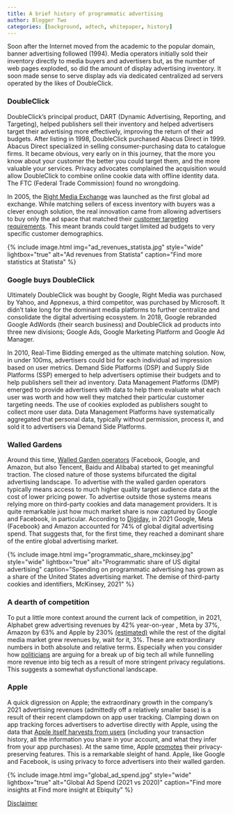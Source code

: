 ```yaml
---
title: A brief history of programmatic advertising
author: Blogger Two
categories: [background, adtech, whitepaper, history]
---
```


<base target="_blank">
Soon after the Internet moved from the academic to the popular domain, banner advertising followed (1994). Media operators initially sold their inventory directly to media buyers and advertisers but, as the number of web pages exploded, so did the amount of display advertising inventory. It soon made sense to serve display ads via dedicated centralized ad servers operated by the likes of DoubleClick.

### DoubleClick

DoubleClick’s principal product, DART (Dynamic Advertising, Reporting, and Targeting), helped publishers sell their inventory and helped advertisers target their advertising more effectively, improving the return of their ad budgets. After listing in 1998, DoubleClick purchased Abacus Direct in 1999. Abacus Direct specialized in selling consumer-purchasing data to catalogue firms. It became obvious, very early on in this journey, that the more you know about your customer the better you could target them, and the more valuable your services. Privacy advocates complained the acquisition would allow DoubleClick to combine online cookie data with offline identity data. The FTC (Federal Trade Commission) found no wrongdoing.

In 2005, the <a href="https://www.crunchbase.com/organization/right-media" target="_blank">Right Media Exchange</a> was launched as the first global ad exchange. While matching sellers of excess inventory with buyers was a clever enough solution, the real innovation came from allowing advertisers to buy only the ad space that matched their <a href="https://www.adexchanger.com/ad-exchange-news/reaction-right-media-multiple-exchanges-dsp/" target="_blank">customer targeting requirements</a>. This meant brands could target limited ad budgets to very specific customer demographics.

{% include image.html img="ad_revenues_statista.jpg" style="wide" lightbox="true" alt="Ad revenues from Statista" caption="Find more statistics at Statista" %}

### Google buys DoubleClick

Ultimately DoubleClick was bought by Google, Right Media was purchased by Yahoo, and Appnexus, a third competitor, was purchased by Microsoft. It didn’t take long for the dominant media platforms to further centralize and consolidate the digital advertising ecosystem. In 2018, Google rebranded Google AdWords (their search business) and DoubleClick ad products into three new divisions; Google Ads, Google Marketing Platform and Google Ad Manager.

In 2010, Real-Time Bidding emerged as the ultimate matching solution. Now, in under 100ms, advertisers could bid for each individual ad impression based on user metrics. Demand Side Platforms (DSP) and Supply Side Platforms (SSP) emerged to help advertisers optimise their budgets and to help publishers sell their ad inventory. Data Management Platforms (DMP) emerged to provide advertisers with data to help them evaluate what each user was worth and how well they matched their particular customer targeting needs. The use of cookies exploded as publishers sought to collect more user data. Data Management Platforms have systematically aggregated that personal data, typically without permission, process it, and sold it to advertisers via Demand Side Platforms.

### Walled Gardens

Around this time, [Walled Garden operators](https://en.wikipedia.org/wiki/Closed_platform) (Facebook, Google, and Amazon, but also Tencent, Baidu and Alibaba) started to get meaningful traction. The closed nature of those systems bifurcated the digital advertising landscape. To advertise with the walled garden operators typically means access to much higher quality target audience data at the cost of lower pricing power. To advertise outside those systems means relying more on third-party cookies and data management providers. It is quite remarkable just how much market share is now captured by Google and Facebook, in particular. According to [Digiday](https://digiday.com/marketing/the-rundown-google-meta-and-amazon-are-on-track-to-absorb-more-than-50-of-all-ad-money-in-2022/), in 2021 Google, Meta (Facebook) and Amazon accounted for 74% of global digital advertising spend. That suggests that, for the first time, they reached a dominant share of the entire global advertising market.

{% include image.html img="programmatic_share_mckinsey.jpg" style="wide" lightbox="true" alt="Programmatic share of US digital advertising" caption="Spending on programmatic advertising has grown as a share of the United States advertising market. The demise of third-party cookies and identifiers, McKinsey, 2021" %}

### A dearth of competition

To put a little more context around the current lack of competition, in 2021, Alphabet grew advertising revenues by 42% year-on-year , Meta by 37%, Amazon by 63% and Apple by 230% [(estimated)](https://omdia.tech.informa.com/pr/2022-feb/omdia-report-finds-apples-ads-business-now-worth-3-7bn-per-year-following-idfa-changes) while the rest of the digital media market grew revenues by, wait for it, 3%. These are extraordinary numbers in both absolute and relative terms. Especially when you consider how [politicians](https://2020.elizabethwarren.com/toolkit/break-up-big-tech) are arguing for a break up of big tech all while funnelling more revenue into big tech as a result of more stringent privacy regulations. This suggests a somewhat dysfunctional landscape.

### Apple

A quick digression on Apple; the extraordinary growth in the company’s 2021 advertising revenues (admittedly off a relatively smaller base) is a result of their recent clampdown on app user tracking. Clamping down on app tracking forces advertisers to advertise directly with Apple, using the data that [Apple itself harvests from users](https://searchads.apple.com/privacy#:~:text=Apple%20Search%20Ads%20doesn't,device%20data%20with%20data%20brokers.) (including your transaction history, all the information you share in your account, and what they infer from your app purchases). At the same time, Apple [promotes](https://www.youtube.com/watch?v=NOXK4EVFmJY) their privacy-preserving features. This is a remarkable sleight of hand. Apple, like Google and Facebook, is using privacy to force advertisers into their walled garden.

{% include image.html img="global_ad_spend.jpg" style="wide" lightbox="true" alt="Global Ad Spend (2021 vs 2020)" caption="Find more insights at Find more insight at Ebiquity" %}

[Disclaimer](/docs/disclaimer)
